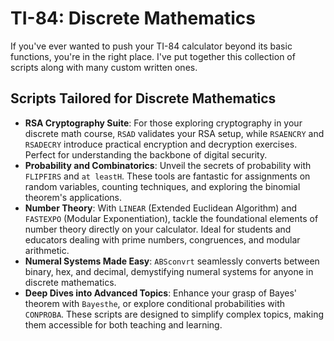 # TI-84: Discrete Mathematics 

If you've ever wanted to push your TI-84 calculator beyond its basic functions, you're in the right place. I've put together this collection of scripts along with many custom written ones.

## Scripts Tailored for Discrete Mathematics
- **RSA Cryptography Suite**: For those exploring cryptography in your discrete math course, `RSAD` validates your RSA setup, while `RSAENCRY` and `RSADECRY` introduce practical encryption and decryption exercises. Perfect for understanding the backbone of digital security.
- **Probability and Combinatorics**: Unveil the secrets of probability with `FLIPFIRS` and `at leastH`. These tools are fantastic for assignments on random variables, counting techniques, and exploring the binomial theorem's applications.
- **Number Theory**: With `LINEAR` (Extended Euclidean Algorithm) and `FASTEXPO` (Modular Exponentiation), tackle the foundational elements of number theory directly on your calculator. Ideal for students and educators dealing with prime numbers, congruences, and modular arithmetic.
- **Numeral Systems Made Easy**: `ABSconvrt` seamlessly converts between binary, hex, and decimal, demystifying numeral systems for anyone in discrete mathematics. 
- **Deep Dives into Advanced Topics**: Enhance your grasp of Bayes' theorem with `Bayesthe`, or explore conditional probabilities with `CONPROBA`. These scripts are designed to simplify complex topics, making them accessible for both teaching and learning.
